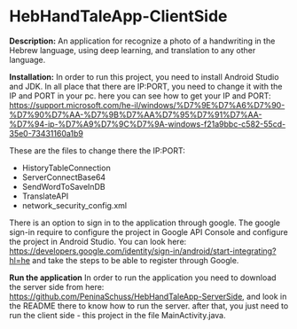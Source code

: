 # HebHandTaleApp-ClientSide

**Description:**
An application for recognize a photo of a handwriting in the Hebrew language, using deep learning, and translation to any other language.

**Installation:**
In order to run this project, you need to install Android Studio and JDK.
In all place that there are IP:PORT, you need to change it with the IP and PORT in your pc. here you can see how to get your IP and PORT: https://support.microsoft.com/he-il/windows/%D7%9E%D7%A6%D7%90-%D7%90%D7%AA-%D7%9B%D7%AA%D7%95%D7%91%D7%AA-%D7%94-ip-%D7%A9%D7%9C%D7%9A-windows-f21a9bbc-c582-55cd-35e0-73431160a1b9

These are the files to change there the IP:PORT:
* HistoryTableConnection
* ServerConnectBase64 
* SendWordToSaveInDB 
* TranslateAPI 
* network_security_config.xml
  
There is an option to sign in to the application through google.
The google sign-in require to configure the project in Google API Console and configure the project in Android Studio. You can look here: https://developers.google.com/identity/sign-in/android/start-integrating?hl=he and take the steps to be able to register through Google.

**Run the application**
In order to run the application you need to download the server side from here: https://github.com/PeninaSchuss/HebHandTaleApp-ServerSide, and look in the README there to know how to run the server.
after that, you just need to run the client side - this project in the file MainActivity.java.


